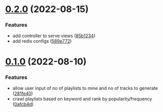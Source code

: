 # [0.2.0](https://github.com/syfqy/spotify-playlist-maker/compare/v0.1.0...v0.2.0) (2022-08-15)


### Features

* add controller to serve views ([85b1234](https://github.com/syfqy/spotify-playlist-maker/commit/85b123404e83a97b7dea3cf655c87f3477b823c4))
* add redis configs ([589e772](https://github.com/syfqy/spotify-playlist-maker/commit/589e772ec91e3c8c98e738047a371e9a421a097b))



# [0.1.0](https://github.com/syfqy/spotify-playlist-maker/compare/0afcb4d6970289d6f174aaee62c2b99477b00097...v0.1.0) (2022-08-10)


### Features

* allow user input of no of playlists to mine and no of tracks to generate ([281fe40](https://github.com/syfqy/spotify-playlist-maker/commit/281fe406ed82a7f5f16c95b56bfee01d0ea84121))
* crawl playlists based on keyword and rank by popularity/frequency ([0afcb4d](https://github.com/syfqy/spotify-playlist-maker/commit/0afcb4d6970289d6f174aaee62c2b99477b00097))



